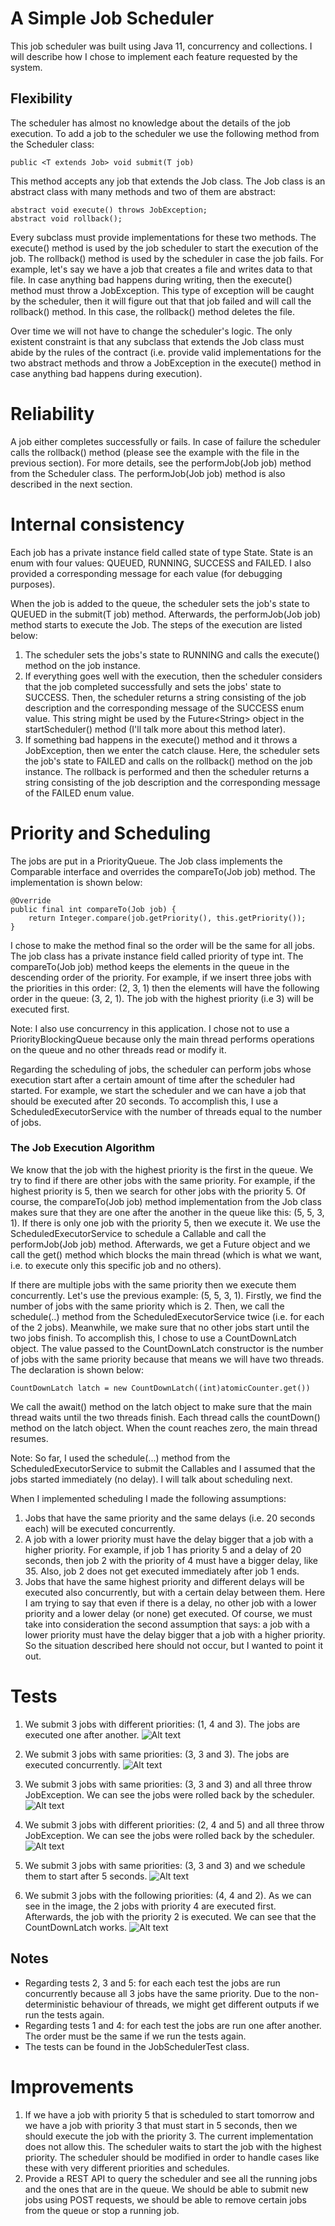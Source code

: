 # A Simple Job Scheduler

This job scheduler was built using Java 11, concurrency and collections.
I will describe how I chose to implement each feature requested by the system.

## Flexibility
The scheduler has almost no knowledge about the details of the job execution. To add a job to the scheduler we use the following method from the Scheduler class:

    public <T extends Job> void submit(T job)

This method accepts any job that extends the Job class. The Job class is an abstract class with many methods and two of them are abstract:

    abstract void execute() throws JobException;
    abstract void rollback();

Every subclass must provide implementations for these two methods. The execute() method is used by the job scheduler to start the execution of the job. The rollback() method is used by the scheduler in case the job fails. For example, let's say we have a job that creates a file and writes data to that file. In case anything bad happens during writing, then the execute() method must throw a JobException. This type of exception will be caught by the scheduler, then it will figure out that that job failed and will call the rollback() method. In this case, the rollback() method deletes the file.

Over time we will not have to change the scheduler's logic. The only existent constraint is that any subclass that extends the Job class must abide by the rules of the contract (i.e. provide valid implementations for the two abstract methods and throw a JobException in the execute() method in case anything bad happens during execution).

# Reliability
A job either completes successfully or fails. In case of failure the scheduler calls the rollback() method (please see the example with the file in the previous section). For more details, see the performJob(Job job) method from the Scheduler class. The performJob(Job job) method is also described in the next section.

# Internal consistency
Each job has a private instance field called state of type State. State is an enum with four values: QUEUED, RUNNING, SUCCESS and FAILED. I also provided a corresponding message for each value (for debugging purposes).

When the job is added to the queue, the scheduler sets the job's state to QUEUED in the submit(T job) method. Afterwards, the performJob(Job job) method starts to execute the Job. The steps of the execution are listed below:
1. The scheduler sets the jobs's state to RUNNING and calls the execute() method on the job instance.
2. If everything goes well with the execution, then the scheduler considers that the job completed successfully and sets the jobs' state to SUCCESS. Then, the scheduler returns a string consisting of the job description and the corresponding message of the SUCCESS enum value. This string might be used by the Future\<String> object in the startScheduler() method (I'll talk more about this method later).
3. If something bad happens in the execute() method and it throws a JobException, then we enter the catch clause. Here, the scheduler sets the job's state to FAILED and calls on the rollback() method on the job instance. The rollback is performed and then the scheduler returns a string consisting of the job description and the corresponding message of the FAILED enum value.

# Priority and Scheduling
The jobs are put in a PriorityQueue<Job>. The Job class implements the Comparable interface and overrides the compareTo(Job job) method. The implementation is shown below:


    @Override
    public final int compareTo(Job job) {
        return Integer.compare(job.getPriority(), this.getPriority());
    }

I chose to make the method final so the order will be the same for all jobs. The job class has a private instance field called priority of type int. The compareTo(Job job) method keeps the elements in the queue in the descending order of the priority. For example, if we insert three jobs with the priorities in this order: (2, 3, 1) then the elements will have the following order in the queue: (3, 2, 1). The job with the highest priority (i.e 3) will be executed first.

Note: I also use concurrency in this application. I chose not to use a PriorityBlockingQueue because only the main thread performs operations on the queue and no other threads read or modify it.

Regarding the scheduling of jobs, the scheduler can perform jobs whose execution start after a certain amount of time after the scheduler had started. For example, we start the scheduler and we can have a job that should be executed after 20 seconds. To accomplish this, I use a ScheduledExecutorService with the number of threads equal to the number of jobs.

### The Job Execution Algorithm

We know that the job with the highest priority is the first in the queue. We try to find if there are other jobs with the same priority. For example, if the highest priority is 5, then we search for other jobs with the priority 5. Of course, the compareTo(Job job) method implementation from the Job class makes sure that they are one after the another in the queue like this: (5, 5, 3, 1). If there is only one job with the priority 5, then we execute it. We use the ScheduledExecutorService to schedule a Callable and call the performJob(Job job) method. Afterwards, we get a Future<String> object and we call the get() method which blocks the main thread (which is what we want, i.e. to execute only this specific job and no others).

If there are multiple jobs with the same priority then we execute them concurrently. Let's use the previous example: (5, 5, 3, 1). Firstly, we find the number of jobs with the same priority which is 2. Then, we call the schedule(..) method from the ScheduledExecutorService twice (i.e. for each of the 2 jobs). Meanwhile, we make sure that no other jobs start until the two jobs finish. To accomplish this, I chose to use a CountDownLatch object. The value passed to the CountDownLatch constructor is the number of jobs with the same priority because that means we will have two threads. The declaration is shown below:

    CountDownLatch latch = new CountDownLatch((int)atomicCounter.get())

We call the await() method on the latch object to make sure that the main thread waits until the two threads finish. Each thread calls the countDown() method on the latch object. When the count reaches zero, the main thread resumes.

Note: So far, I used the schedule(...) method from the ScheduledExecutorService to submit the Callables and I assumed that the jobs started immediately (no delay).  I will talk about scheduling next.

When I implemented scheduling I made the following assumptions:
1. Jobs that have the same priority and the same delays (i.e. 20 seconds each) will be executed concurrently.
2. A job with a lower priority must have the delay bigger that a job with a higher priority. For example, if job 1 has priority 5 and a delay of 20 seconds, then job 2 with the priority of 4 must have a bigger delay, like 35. Also, job 2 does not get executed immediately after job 1 ends.
3. Jobs that have the same highest priority and different delays will be executed also concurrently, but with a certain delay between them. Here I am trying to say that even if there is a delay, no other job with a lower priority and a lower delay (or none) get executed. Of course, we must take into consideration the second assumption that says: a job with a lower priority must have the delay bigger that a job with a higher priority. So the situation described here should not occur, but I wanted to point it out.

# Tests
1. We submit 3 jobs with different priorities: (1, 4 and 3). The jobs are executed one after another.
![Alt text](src/main/resources/results/s1.png)
   

2. We submit 3 jobs with same priorities: (3, 3 and 3). The jobs are executed concurrently.
![Alt text](src/main/resources/results/s2.png)
   

3. We submit 3 jobs with same priorities: (3, 3 and 3) and all three throw JobException. We can see the jobs were rolled back by the scheduler. 
![Alt text](src/main/resources/results/s3.png)
   

4. We submit 3 jobs with different priorities: (2, 4 and 5) and all three throw JobException. We can see the jobs were rolled back by the scheduler. 
![Alt text](src/main/resources/results/s4.png)
   

5. We submit 3 jobs with same priorities: (3, 3 and 3) and we schedule them to start after 5 seconds. 
![Alt text](src/main/resources/results/s5.png)


5. We submit 3 jobs with the following priorities: (4, 4 and 2). As we can see in the image, the 2 jobs with priority 4 are executed first. Afterwards, the job with the priority 2 is executed. We can see that the CountDownLatch works.
   ![Alt text](src/main/resources/results/s6.png)
   
## Notes
* Regarding tests 2, 3 and 5: for each each test the jobs are run concurrently because all 3 jobs have the same priority. Due to the non-deterministic behaviour of threads, we might get different outputs if we run the tests again.
* Regarding tests 1 and 4: for each test the jobs are run one after another. The order must be the same if we run the tests again.
* The tests can be found in the JobSchedulerTest class.
   
# Improvements
1. If we have a job with priority 5 that is scheduled to start tomorrow and we have a job with priority 3 that must start in 5 seconds, then we should execute the job with the priority 3. The current implementation does not allow this. The scheduler waits to start the job with the highest priority. The scheduler should be modified in order to handle cases like these with very different priorities and schedules.
2. Provide a REST API to query the scheduler and see all the running jobs and the ones that are in the queue. We should be able to submit new jobs using POST requests, we should be able to remove certain jobs from the queue or stop a running job.


   

